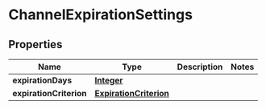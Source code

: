 

# ChannelExpirationSettings


## Properties

| Name | Type | Description | Notes |
|------------ | ------------- | ------------- | -------------|
|**expirationDays** | [**Integer**](Integer.md) |  |  |
|**expirationCriterion** | [**ExpirationCriterion**](ExpirationCriterion.md) |  |  |



